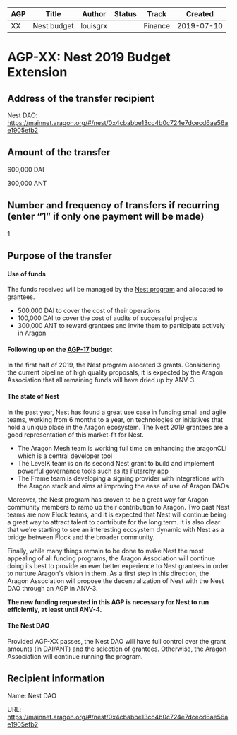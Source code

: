 
| AGP | Title | Author | Status | Track   | Created |
|-----|-------|---------------------------|--------|---------|---------|
| XX  | Nest budget |   louisgrx |      | Finance | 2019-07-10       |


# AGP-XX: Nest 2019 Budget Extension

## Address of the transfer recipient

Nest DAO: https://mainnet.aragon.org/#/nest/0x4cbabbe13cc4b0c724e7dcecd6ae56ae1905efb2

## Amount of the transfer

600,000 DAI 

300,000 ANT

## Number and frequency of transfers if recurring (enter “1” if only one payment will be made)

1

## Purpose of the transfer

#### Use of funds
The funds received will be managed by the [Nest program](https://github.com/aragon/nest) and allocated to grantees. 

- 500,000 DAI  to cover the cost of their operations
- 100,000 DAI to cover the cost of audits of successful projects
- 300,000 ANT to reward grantees and invite them to participate actively in Aragon

#### Following up on the [AGP-17](https://github.com/aragon/AGPs/blob/master/AGPs/AGP-17.md) budget
In the first half of 2019, the Nest program allocated 3 grants. Considering the current pipeline of high quality proposals, it is expected by the Aragon Association that all remaining funds will have dried up by ANV-3.

#### The state of Nest

In the past year, Nest has found a great use case in funding small and agile teams, working from 6 months to a year, on technologies or initiatives that hold a unique place in the Aragon ecosystem. The Nest 2019 grantees are a good representation of this market-fit for Nest. 
- The Aragon Mesh team is working full time on enhancing the aragonCLI which is a central developer tool
- The LevelK team is on its second Nest grant to build and implement powerful governance tools such as its Futarchy app
- The Frame team is developing a signing provider with integrations with the Aragon stack and aims at improving the ease of use of Aragon DAOs

Moreover, the Nest program has proven to be a great way for Aragon community members to ramp up their contribution to Aragon. Two past Nest teams are now Flock teams, and it is expected that Nest will continue being a great way to attract talent to contribute for the long term. It is also clear that we're starting to see an interesting ecosystem dynamic with Nest as a bridge between Flock and the broader community.

Finally, while many things remain to be done to make Nest the most appealing of all funding programs, the Aragon Association will continue doing its best to provide an ever better experience to Nest grantees in order to nurture Aragon's vision in them. As a first step in this direction, the Aragon Association will propose the decentralization of Nest with the Nest DAO through an AGP in ANV-3.

**The new funding requested in this AGP is necessary for Nest to run efficiently, at least until ANV-4.**

#### The Nest DAO
Provided AGP-XX passes, the Nest DAO will have full control over the grant amounts (in DAI/ANT) and the selection of grantees. Otherwise, the Aragon Association will continue running the program.


## Recipient information
 
Name: Nest DAO

URL: https://mainnet.aragon.org/#/nest/0x4cbabbe13cc4b0c724e7dcecd6ae56ae1905efb2
